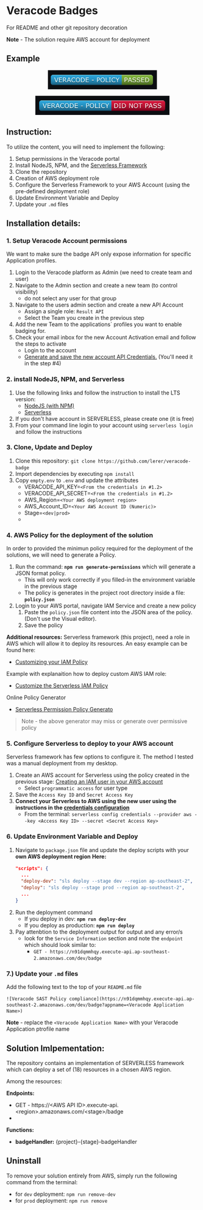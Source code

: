 

# Veracode Badges  
For README and other git repository decoration

__Note__ - The solution require AWS account for deployment

## Example
<p align="center">
  <img src="https://github.com/lerer/veracode-badge/blob/main/resources/policy_pass.png?raw=true" height="50" alt="Veracode Policy Pass Badge"/>
</p>

<p align="center">
  <img src="https://github.com/lerer/veracode-badge/blob/main/resources/policy_did_not_pass.png?raw=true" height="50" alt="Veracode Policy Fail Badge"/>
</p>


## Instruction:
To utilize the content, you will need to implement the following:
1) Setup permissions in the Veracode portal 
2) Install NodeJS, NPM, and the [Serverless Framework]('https://www.serverless.com/framework/docs/getting-started/' 'Serverless Framework')
3) Clone the repository
4) Creation of AWS deployment role
5) Configure the Serverless Framework to your AWS Account (using the pre-defined deployment role)
6) Update Environment Variable and Deploy
7) Update your `.md` files

## Installation details:
### 1. Setup Veracode Account permissions
We want to make sure the badge API only expose information for specific Application profiles. 

1. Login to the Veracode platform as Admin (we need to create team and user)
2. Navigate to the Admin section and create a new team (to control visibility)
   - do not select any user for that group
3. Navigate to the users admin section and create a new API Account 
   - Assign a single role: `Result API`
   - Select the Team you create in the previous step
4. Add the new Team to the applications` profiles you want to enable badging for.
5. Check your email inbox for the new Account Activation email and follow the steps to activate
   - Login to the account
   - [Generate and save the new account API Credentials.](https://help.veracode.com/r/t_create_api_creds) (You'll need it in the step #4)


### 2. install NodeJS, NPM, and Serverless

1. Use the following links and follow the instruction to install the LTS version:
   - [NodeJS (with NPM)](https://nodejs.org/en/)
   - [Serverless](https://www.serverless.com/framework/docs/getting-started/ 'Serverless Framework')
2. If you don't have account in SERVERLESS, please create one (it is free)
3. From your command line login to your account using `serverless login` and follow the instructions

### 3. Clone, Update and Deploy
1. Clone this repository: `git clone https://github.com/lerer/veracode-badge`
2. Import dependencies by executing `npm install`
3. Copy `empty.env` to `.env` and update the attributes
   - VERACODE_API_KEY=`<From the credentials in #1.2>`
   - VERACODE_API_SECRET=`<From the credentials in #1.2>`
   - AWS_Region=`<Your AWS deployment region>`
   - AWS_Account_ID=`<Your AWS Account ID (Numeric)>`
   - Stage=`<dev|prod>`
   - 


### 4. AWS Policy for the deployment of the solution
In order to provided the minimun policy required for the deployment of the solutions, we will need to generate a Policy. 

1. Run the command: __`npm run generate-permissions`__ which will generate a JSON format policy.
   - This will only work correctly if you filled-in the environment variable in the previous stage
   - The policy is generates in the project root directory inside a file: __`policy.json`__
2. Login to your AWS portal, navigate IAM Service and create a new policy
   1. Paste the `policy.json` file content into the JSON area of the policy. (Don't use the Visual editor).
   2. Save the policy

__Additional resources:__
Serverless framework (this project), need a role in AWS which will allow it to deploy its resources. An easy example can be found here:
- [Customizing your IAM Policy](https://seed.run/docs/customizing-your-iam-policy.html)

Example with explanaition how to deploy custom AWS IAM role:
- [Customize the Serverless IAM Policy](https://serverless-stack.com/chapters/customize-the-serverless-iam-policy.html)

Online Policy Generator
- [Serverless Permission Policy Generato](https://open-sl.github.io/serverless-permission-generator/)
> Note - the above generator may miss or generate over permissive policy

      
### 5. Configure Serverless to deploy to your AWS account

Serverless framework has few options to configure it. The method I tested was a manual deployment from my desktop. 


1) Create an AWS account for Serverless using the policy created in the previous stage: [Creating an IAM user in your AWS account
](https://docs.aws.amazon.com/IAM/latest/UserGuide/id_users_create.html)
   - Select `programmatic access` for user type 
2) Save the `Access Key ID` and `Secret Access Key`
3) __Connect your Serverless to AWS using the new user using the instructions in the [credentials configuration](https://www.serverless.com/framework/docs/providers/aws/cli-reference/config-credentials/)__
   - From the terminal: `serverless config credentials --provider aws --key <Access Key ID> --secret <Secret Access Key>`
 
### 6. Update Environment Variable and Deploy
1) Navigate to `package.json` file and update the deploy scripts with your __own AWS deployment region__
    __Here:__
    ```JSON
    "scripts": {
      ...
      "deploy-dev": "sls deploy --stage dev --region ap-southeast-2",
      "deploy": "sls deploy --stage prod --region ap-southeast-2",  
      ...
    }
    ```
2) Run the deployment command
   * If you deploy in dev: __`npm run deploy-dev`__
   * If you deploy as production: __`npm run deploy`__
3) Pay attenbtion to the deployment output for output and any error/s
   * look for the `Service Information` section and note the `endpoint` which should look similar to: 
     * `GET - https://n91dqmmhqy.execute-api.ap-southeast-2.amazonaws.com/dev/badge`

### 7.) Update your `.md` files

Add the following text to the top of your `README.md` file
```
![Veracode SAST Policy compliance](https://n91dqmmhqy.execute-api.ap-southeast-2.amazonaws.com/dev/badge?appname=<Veracode Application Name>)
```

__Note__ - replace the `<Veracode Application Name>` with your Veracode Application ptrofile name 

## Solution Imlpementation:

The repository contains an implementation of SERVERLESS framework which can deploy a set of (18) resources in a chosen AWS region.

Among the resources:  

__Endpoints:__ 
  - GET - https://\<AWS API ID\>.execute-api.\<region\>.amazonaws.com/\<stage\>/badge
- 
__Functions:__
  - **badgeHandler:** {project}-{stage}-badgeHandler   
    
## Uninstall

To remove your solution entirely from AWS, simply run the following command from the terminal: 
   - for `dev` deployment: `npm run remove-dev`
   - for `prod` deployment: `npm run remove`

     
       



